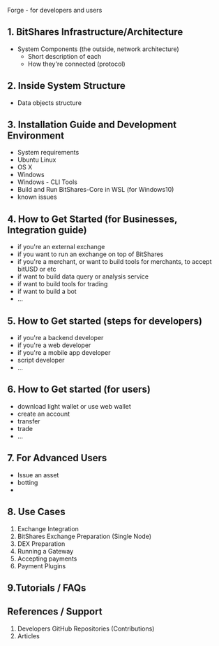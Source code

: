 Forge - for developers and users

## 1. BitShares Infrastructure/Architecture
- System Components (the outside, network architecture)
  - Short description of each
  - How they're connected (protocol)

## 2. Inside System Structure
- Data objects structure


## 3. Installation Guide and Development Environment
- System requirements
- Ubuntu Linux
- OS X
- Windows
- Windows - CLI Tools
- Build and Run BitShares-Core in WSL (for Windows10)
- known issues

## 4. How to Get Started (for Businesses, Integration guide)
- if you're an external exchange
- if you want to run an exchange on top of BitShares
- if you're a merchant, or want to build tools for merchants, to accept bitUSD or etc
- if want to build data query or analysis service
- if want to build tools for trading
- if want to build a bot
- ...

## 5. How to Get started (steps for developers)
- if you're a backend developer
- if you're a web developer
- if you're a mobile app developer
- script developer
- ...

## 6. How to Get started (for users)
- download light wallet or use web wallet
- create an account
- transfer
- trade
- ...

## 7. For Advanced Users
- Issue an asset
- botting
- 

## 8. Use Cases
 1. Exchange Integration
 1. BitShares Exchange Preparation (Single Node)
 1. DEX Preparation
 1. Running a Gateway
 1. Accepting payments
 1. Payment Plugins  
 
## 9.Tutorials / FAQs

	
## References / Support
 1. Developers GitHub Repositories (Contributions)
 1. Articles

